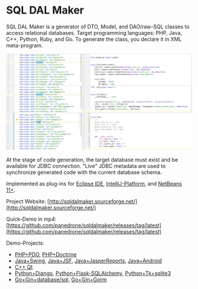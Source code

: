 # SQL DAL Maker
SQL DAL Maker is a generator of DTO, Model, and DAO/raw-SQL classes to access relational databases. Target programming languages: PHP, Java, C++, Python, Ruby, and Go. To generate the class, you declare it in XML meta-program.

![SQL DAL Maker](sdm_dj-sa.png)

At the stage of code generation, the target database must exist and be available for JDBC connection.
"Live" JDBC metadata are used to synchronize generated code with the current database schema.

Implemented as plug-ins for [Eclipse IDE](http://marketplace.eclipse.org/content/sql-dal-maker), [IntelliJ-Platform](http://plugins.jetbrains.com/plugin/7092), and [NetBeans 11+](https://github.com/panedrone/sqldalmaker/releases/tag/latest).

Project Website: [http://sqldalmaker.sourceforge.net/](http://sqldalmaker.sourceforge.net/)

Quick-Demo in mp4: [https://github.com/panedrone/sqldalmaker/releases/tag/latest](https://github.com/panedrone/sqldalmaker/releases/tag/latest)

Demo-Projects:
* [PHP+PDO](https://github.com/panedrone/sdm_demo_php_todolist), [PHP+Doctrine](https://github.com/panedrone/sdm_demo_todolist_php_doctrine)
* [Java+Swing](https://github.com/panedrone/sdm_demo_swing_thesaurus), [Java+JSF](https://github.com/panedrone/sdm_demo_jsf_todolist), [Java+JasperReports](https://github.com/panedrone/sdm_demo_jasper_reports_northwindEF), [Java+Android](https://github.com/panedrone/sdm_demo_android_thesaurus)
* [C++ Qt](https://github.com/panedrone/sdm_demo_qt6_thesaurus)
* [Python+Django](https://github.com/panedrone/sdm_demo_django_todolist_sqlite3), [Python+Flask-SQLAlchemy](https://github.com/panedrone/sdm_demo_flask_sqlalchemy_todolist), [Python+Tk+sqlite3](https://github.com/panedrone/sdm_demo_python_tkinter_github_stat)
* [Go+Gin+database/sql](https://github.com/panedrone/sdm_demo_go_todolist), [Go+Gin+Gorm](https://github.com/panedrone/sdm_demo_gorm_todolist)
